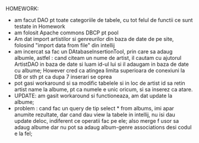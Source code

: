 HOMEWORK:
- am facut DAO pt toate categoriile de tabele, cu tot felul de functii ce sunt testate in Homework
- am folosit Apache commons DBCP pt pool
- Am dat import artistilor si genreurilor din baza de date de pe site, folosind "import data from file" din intellij
- am incercat sa fac un DAtabaseInsertionTool, prin care sa adaug albumle, astfel : cand citeam un nume de artist, il cautam cu ajutorul ArtistDAO in baza de date si luam id-ul
lui si il adaugam in baza de date cu albume; However cred ca atingea limita superioara de conexiuni la DB or sth pt ca dupa 7 inserari se oprea
- pot gasi workaround si sa modific tabelele si in loc de artist id sa retin artist name la albume, pt ca numele e unic oricum, si sa inserez ca atare.
- UPDATE: am gasit workaround si functioneaza, am dat update la albume;
- problem : cand fac un query de tip select * from albums, imi apar anumite rezultate, dar cand dau view la tabele in intellij, nu isi dau update deloc, indiferent ce operatii fac pe ele; also merge f usor sa adaug albume dar nu pot sa adaug album-genre associations desi codul e la fel;
